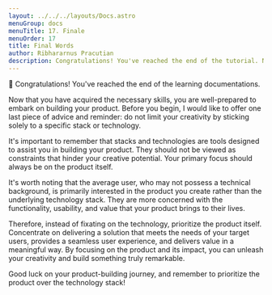 ```yaml
---
layout: ../../../layouts/Docs.astro
menuGroup: docs
menuTitle: 17. Finale
menuOrder: 17
title: Final Words
author: Ribhararnus Pracutian
description: Congratulations! You've reached the end of the tutorial. Now you're ready to build your product.
---
```


🥳 Congratulations! You've reached the end of the learning documentations.

Now that you have acquired the necessary skills, you are well-prepared to embark on building your product. Before you begin, I would like to offer one last piece of advice and reminder: do not limit your creativity by sticking solely to a specific stack or technology.

It's important to remember that stacks and technologies are tools designed to assist you in building your product. They should not be viewed as constraints that hinder your creative potential. Your primary focus should always be on the product itself.

It's worth noting that the average user, who may not possess a technical background, is primarily interested in the product you create rather than the underlying technology stack. They are more concerned with the functionality, usability, and value that your product brings to their lives.

Therefore, instead of fixating on the technology, prioritize the product itself. Concentrate on delivering a solution that meets the needs of your target users, provides a seamless user experience, and delivers value in a meaningful way. By focusing on the product and its impact, you can unleash your creativity and build something truly remarkable.

Good luck on your product-building journey, and remember to prioritize the product over the technology stack!

<custom-element name="confetti-element">
  <import-script
    from="https://cdn.jsdelivr.net/npm/canvas-confetti@1.6.0/dist/confetti.browser.min.js">
  </import-script>

  <element-flow>
    <listen-event mounted>
      <set-timer once="1000">
        <script type="module/realm">
          confetti({
            particleCount: 300,
            spread: 100,
            origin: { y: 0.6 }
          });
        </script>
      </set-timer>
    </listen-event>
  </element-flow>
</custom-element>

<confetti-element></confetti-element>
